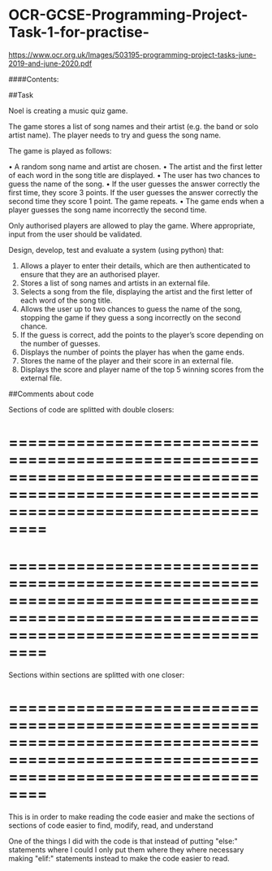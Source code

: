 # OCR-GCSE-Programming-Project-Task-1-for-practise-
https://www.ocr.org.uk/Images/503195-programming-project-tasks-june-2019-and-june-2020.pdf

####Contents:



##Task

Noel is creating a music quiz game.

The game stores a list of song names and their artist
(e.g. the band or solo artist name). The player needs to
try and guess the song name.

The game is played as follows:

•   A random song name and artist are chosen.
•   The artist and the first letter of each word in the song title are displayed.
•   The user has two chances to guess the name of the song.
•   If the user guesses the answer correctly the first time, they score 3 points. If the user guesses
the answer correctly the second time they score 1 point. The game repeats.
•   The game ends when a player guesses the song name incorrectly the second time.

Only authorised players are allowed to play the game.
Where appropriate, input from the user should be validated.

Design, develop, test and evaluate a system (using python) that:

1. Allows a player to enter their details, which are then authenticated to ensure that they are an
authorised player.
2. Stores a list of song names and artists in an external file.
3. Selects a song from the file, displaying the artist and the first letter of each word of the song title.
4. Allows the user up to two chances to guess the name of the song, stopping the game if they guess
a song incorrectly on the second chance.
5. If the guess is correct, add the points to the player’s score depending on the number of guesses.
6. Displays the number of points the player has when the game ends.
7. Stores the name of the player and their score in an external file.
8. Displays the score and player name of the top 5 winning scores from the external file.

##Comments about code

Sections of code are splitted with double closers:

# ======================================================================================================================================
# ======================================================================================================================================

Sections within sections are splitted with one closer:

# ======================================================================================================================================

This is in order to make reading the code easier and make the sections of sections of code easier to find, modify, read, and understand

One of the things I did with the code is that instead of putting "else:" statements where I could I only put them where they where necessary making "elif:" statements instead to make the code easier to read.
